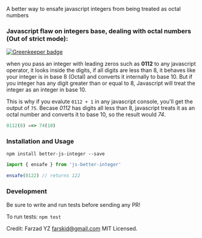 
A better way to ensafe javascript integers from being treated as octal numbers

### Javascript flaw on integers base, dealing with octal numbers (Out of strict mode):

[![Greenkeeper badge](https://badges.greenkeeper.io/farskid/better-js-integers.svg)](https://greenkeeper.io/)

when you pass an integer with leading zeros such as __0112__ to any javascript operator, it looks inside the digits, if all digits are less than 8, it behaves like your integer is in base 8 (Octal) and converts it internally to base 10.
But if you integer has any digit greater than or equal to 8, Javascript will treat the integer as an integer in base 10.

This is why if you evalute `0112 + 1` in any javascript console, you'll get the output of `75`. Becase _0112_ has digits all less than 8, javascript treats it as an octal number and converts it to base 10, so the result would _74_.

```javascript
0112(8) ==> 74(10)
```

### Installation and Usage

`npm install better-js-integer --save`

```javascript
import { ensafe } from 'js-better-integer'

ensafe(0122) // returns 122
```

### Development

Be sure to write and run tests before sending any PR!

To run tests: `npm test`

Credit: Farzad YZ <farskid@gmail.com>
MIT Licensed.